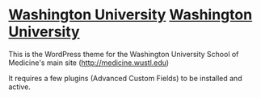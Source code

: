 [Washington University](/screenshot.jpg?raw=true "WUSTL Shield")
[Washington University](/_/img/wusm-logo.png?raw=true "WUSTL Shield")
========

This is the WordPress theme for the Washington University School of Medicine's main site
(http://medicine.wustl.edu)

It requires a few plugins (Advanced Custom Fields) to be installed and active.
